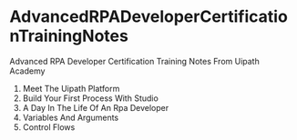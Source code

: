 # AdvancedRPADeveloperCertificationTrainingNotes
Advanced RPA Developer Certification Training Notes From Uipath Academy

1) Meet The Uipath Platform
2) Build Your First Process With Studio
3) A Day In The Life Of An Rpa Developer
4) Variables And Arguments
5) Control Flows
